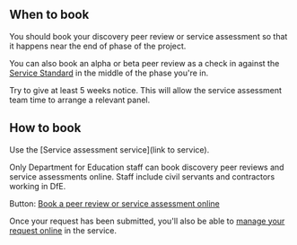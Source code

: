 ## When to book
You should book your discovery peer review or service assessment so that it happens near the end of phase of the project.

You can also book an alpha or beta peer review as a check in against the [Service Standard](https://apply-the-service-standard.education.gov.uk/service-standard) in the middle of the phase you're in.

Try to give at least 5 weeks notice. This will allow the service assessment team time to arrange a relevant panel.

## How to book
Use the [Service assessment service](link to service). 

Only Department for Education staff can book discovery peer reviews and service assessments online. Staff include civil servants and contractors working in DfE.

Button: [Book a peer review or service assessment online](https://service-assessments.herokuapp.com/book)

Once your request has been submitted, you'll also be able to [manage your request online](/service-assurance/manage) in the service.
